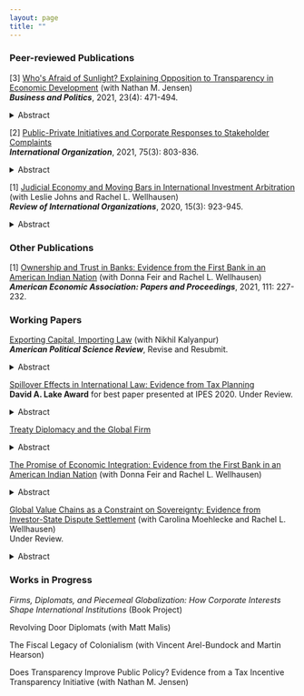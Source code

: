 ```yaml
---
layout: page
title: ""
---
```


### Peer-reviewed Publications

[3] [Who's Afraid of Sunlight? Explaining Opposition to Transparency in Economic Development](assets/TJ_BAP_final.pdf) (with Nathan M. Jensen)<br>
**_Business and Politics_**, 2021, 23(4): 471-494.<details><summary>Abstract</summary><p>
Firms and governments often negotiate economic development deals, such as tax abatements, with limited
transparency, using exceptions to public records laws or other strategies for nondisclosure. In this article
we explore the motivations of firms for keeping economic development deals out of the public eye. We
explore legal challenges to public records requests for deal-specific, company-specific participation in a
state economic development incentive program. By examining applications for participation in a major
state economic program, the Texas Enterprise Fund, we find that a company is more likely to challenge a
formal public records request if it has renegotiated the terms of the award to reduce its job-creation obligations. We interpret this as companies challenging transparency when they have avoided being penalized for
noncompliance by engaging in nonpublic renegotiations. These results provide evidence regarding those conditions that prompt firms to challenge transparency and illustrate some of the limitations of safeguards such
as clawbacks (or incentive-recapture provisions) when such reforms aren’t coupled with robust transparency
mechanisms. We speculate that the main motivation for these challenges is to limit scrutiny of these deals
that could lead to backlashes against future economic development agreements.
</p>
</details>

[2] [Public-Private Initiatives and Corporate Responses to Stakeholder Complaints](assets/Thrall_IO_2021_final.pdf)<br>
**_International Organization_**, 2021, 75(3): 803-836.
<details><summary>Abstract</summary>
<p>
Multinational firms operate in multiple national jurisdictions, making them
difficult for any one government to regulate. For this reason the firms themselves are often
in charge of their own regulation, increasingly in conjunction with international organizations by way of public-private governance initiatives. Prior research has claimed that such
initiatives are too weak to meaningfully change firms’ behavior. Can public-private governance initiatives help firms self-regulate, even if they lack strong monitoring or enforcement mechanisms? I take two steps toward answering this question. First, I introduce a
new measure of firms’ performance on ESG (environmental, social, and governance)
issues: the extent to which the firms issue public responses to claims of misconduct
from civil society actors. Second, I argue that public-private governance initiatives
allow firms to benefit from the legitimacy of their public partners, lowering the reputational cost of transparent response. Employing novel data on firm responses to human
rights allegations from the Business and Human Rights Resource Center, I find that membership in the largest and most prominent initiative, the United Nations Global Compact,
significantly increases firms’ propensity to respond transparently to stakeholder allegations. These results suggest a limited but important role for public-private initiatives in
global governance.
</p>
</details>


[1] [Judicial Economy and Moving Bars in International Investment Arbitration](assets/JTW_RIO_final.pdf) (with Leslie Johns and Rachel L. Wellhausen)<br>
**_Review of International Organizations_**, 2020, 15(3): 923-945.
<details><summary>Abstract</summary>
<p>
Historically, international investment law has centered on protecting foreign
investors from direct expropriation, but much of modern law includes legal
standards that allow investors to win compensation for other kinds of
investor-state disputes. A prominent criticism among scholars and policy
advocates is that modern legal protections allow investors to pursue increasing
numbers of frivolous, low-merit cases. We contend that this claim overlooks
the impact of judicial economy and changing legal standards: since foreign
investors only need to prove a main legal violation to secure compensation,
arbitrators can and do rule only on those standards that are most easily
proven, in particular, contemporary legal protections. As a result, measures
based on legal claims and rulings cannot provide definitive evidence of merit,
and fears about trends in frivolous litigation under international investment
law may be overstated.
</p>
</details>


### Other Publications

[1] [Ownership and Trust in Banks: Evidence from the First Bank in an American Indian Nation](assets/ASSA_Draft_PP_7Jan2020_v2.pdf) (with Donna Feir and Rachel L. Wellhausen)<br>
**_American Economic Association: Papers and Proceedings_**, 2021, 111: 227-232.

### Working Papers

[Exporting Capital, Importing Law](assets/kalyanpur_thrall_v2.pdf) (with Nikhil Kalyanpur)<br>
**_American Political Science Review_**, Revise and Resubmit.
<details><summary>Abstract</summary>
<p>
How does capital mobility impact the relationship between plutocrats and the state?
We argue that the interaction of offshore finance and international law changes the
strategy and sites of political contestation. By routing their investments through off-
shore shell companies, plutocrats can become de jure foreign investors in their home
markets. We argue that plutocrats prefer routing their wealth through jurisdictions
that have an investment treaty with their home state; these treaties allow plutocrats
to file binding investor-state dispute settlement (ISDS) against their own governments.
We test the theory using incorporation-level data from the Panama Papers and data
on the beneficial ownership of entities involved in ISDS. We find that extraterritorial
arbitrations make up 8% of ISDS cases but account for 41% of the total damages
claimed. The paper contributes to debates on the effects of globalization on political
development and the emerging research agenda on the IPE of Oligarchy.
</p>
</details>

[Spillover Effects in International Law: Evidence from Tax Planning](assets/taxplanning_postJMP.pdf) <br>
**David A. Lake Award** for best paper presented at IPES 2020. Under Review.
<details><summary>Abstract</summary>
<p>
Multinational firms frequently engage in indirect investment, holding ownership of
their foreign assets through shell companies incorporated in third states. This allows
them to arbitrage other states' international agreements; increasingly, firms engage in
a practice I call proxy arbitration, using their shell companies to file investor-state disputes against their host states using other states' bilateral investment treaties. I argue
that proxy arbitration—which dramatically increases the scope of the international
  investment regime—is actually a <em>spillover effect</em> of corporate tax avoidance. Firms
establish indirect ownership structures in order to access the bilateral tax treaty network, which lowers the tax rate charged on cross-border capital transfers. However, tax
and investment treaty networks overlap extensively; investors who sought tax treaty
coverage often gain investment treaty coverage as a side benefit, enabling them to file
proxy arbitration in the event of a dispute. Using novel, fine-grained data on the
ownership structures of multinational firms—including those that filed investor-state
disputes and those that did not—I find evidence in support of the spillover effects theory. The results suggest that understanding the true political and economic impacts
of global governance institutions requires attention to how firms strategically change
their legal forms to access or avoid them, as well as how corporate arbitrage in one
regime spills over into others.
</p>
</details>

[Treaty Diplomacy and the Global Firm](assets/treaty_regimes_IPES.pdf)
<details><summary>Abstract</summary>
<p>
 Over the course of the 20th century, states have developed large networks of bilateral or small-group economic treaties in several issue areas. These treaties, which are
important tools of foreign economic policy, redistribute the gains and losses of globalization. Why do states sign treaties with some partners and not others? Motivated
by the observation that the same pairs of states tend to sign multiple treaties within a
short time period, I develop a theory of treaty regime coevolution that centers corporate
demand for treaties. Firms expand into new foreign markets in search of profit, paying
fixed costs to do so. However, once the initial cost is paid, these firms become the
primary beneficiaries of any future treaty between home and host states. Incumbent
firms therefore have incentive to lobby home state legislators and diplomats in favor of
signing treaties with their host states, across several issue areas. Strong private sector
demand can lead to the formation of multiple types of treaties between pairs of states,
  creating <em>firm-driven interdependence</em> across treaty networks. Using quantitative and
qualitative data—including novel data from the USSR, declassified diplomatic cables,
and elite interviews—I find support for my theory. The results have implications for
the decline of multilateralism in foreign policy, and suggest new avenues for studying
the effects of treaties.
</p>
</details>

[The Promise of Economic Integration: Evidence from the First Bank in an American Indian Nation](assets/WFT_Nov2021_final_identified.pdf) (with Donna Feir and Rachel L. Wellhausen)
<details><summary>Abstract</summary>
<p>
American Indian Nation “A” exercised its sovereignty in negotiating the entry of the first
bank to its underserved reservation. The bank, Nation A’s only modern foreign investment,
is owned by American Indian Nation “B.” We conduct a first-of-its-kind survey of Nation A’s
tribal members in the months before the bank’s groundbreaking. This unique opportunity
allows us to investigate drivers of individuals’ support for and, crucially, willingness to become
customers of the bank. Without deception, we explore effects of the bank’s ownership, as well as
randomized interventions cueing Nation A’s endorsement and general support from the Federal
Reserve. We find high baseline buy-in, especially given the bank’s nationality, but weak and even
counterproductive treatment effects. Exploratory analyses suggest backfire among low-income
respondents. This troubling result reinforces the relevance of non-Westphalian sovereigns to
building theory around the consequential choices that they too make over economic integration.
</p>
</details>

[Global Value Chains as a Constraint on Sovereignty: Evidence from Investor-State Dispute Settlement](assets/mtw_sep_2021.pdf) (with Carolina Moehlecke and Rachel L. Wellhausen)<br>
Under Review.
<details><summary>Abstract</summary>
<p>
That economic integration constrains state sovereignty has been a longstanding concern and
the subject of much study. We assess the validity of this concern in the context of two very
particular components of contemporary economic globalization: development-enhancing global
value chain (GVC) integration and Investor-State Dispute Settlement (ISDS). We argue that
multinational corporations (MNCs) with the potential to disrupt GVC integration are more
likely to see host state regulations changed in their favor. Contemporary ISDS arbitration, in
which MNCs sue host states over alleged violations of investment treaties, make this process
visible. Using the non-parametric difference-in-differences estimator by Imai, Kim and Wang
(2020), we connect ISDS filings to substantial decreases in GVC trade. We bring that finding
to our novel dataset, in which we document that host states have abandoned 24% of regulations
disputed in ISDS (1987-2017). Our argument and evidence suggest that, in combination, GVC
integration and ISDS can grow an MNC’s power to such an extent that the host state quite
literally abandons a regulation that the MNC disputes.
</p>
</details>

### Works in Progress

_Firms, Diplomats, and Piecemeal Globalization: How Corporate Interests Shape International Institutions_ (Book Project)

Revolving Door Diplomats (with Matt Malis)

The Fiscal Legacy of Colonialism (with Vincent Arel-Bundock and Martin Hearson)

Does Transparency Improve Public Policy? Evidence from a Tax Incentive Transparency Initiative (with Nathan M. Jensen)
